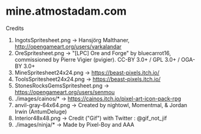 # mine.atmostadam.com

Credits

1. IngotsSpritesheet.png -> Hansjörg Malthaner, <http://opengameart.org/users/varkalandar>
2. OreSpritesheet.png -> "[LPC] Ore and Forge" by bluecarrot16, commissioned by Pierre Vigier (pvigier). CC-BY 3.0+ / GPL 3.0+ / OGA-BY 3.0+
3. MineSpritesheet24x24.png -> <https://beast-pixels.itch.io/>
4. ToolsSpritesheet24x24.png -> <https://beast-pixels.itch.io/>
5. StonesRocksGemsSpritesheet.png -> <https://opengameart.org/users/senmou>
6. ./images/cainos/* -> <https://cainos.itch.io/pixel-art-icon-pack-rpg>
7. anvil-gray-64x64.png -> Created by nightowl, Momentmal, & Jordan Irwin (AntumDeluge)
8. Interior48x48.png -> Credit ("Gif") with Twitter : @gif_not_jif
9. ./images/ninja/* -> Made by Pixel-Boy and AAA

